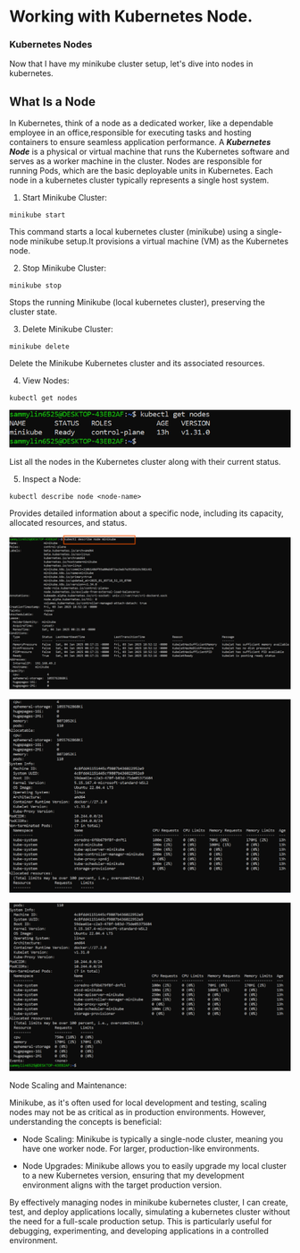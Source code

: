 # Working with Kubernetes Node.

### Kubernetes Nodes

Now that I have my minikube cluster setup, let's dive into nodes in kubernetes.

## What Is a Node

In Kubernetes, think of a node as a dedicated worker, like a dependable employee in an office,responsible for executing tasks and hosting containers to ensure seamless application performance. A ***Kubernetes Node*** is a physical or virtual machine that runs the Kubernetes software and serves as a worker machine in the cluster. Nodes are responsible for running Pods, which are the basic deployable units in Kubernetes. Each node in a kubernetes cluster typically represents a single host system.

1. Start Minikube Cluster:

```
minikube start
```
This command starts a local kubernetes cluster (minikube) using a single-node minikube setup.It provisions a virtual machine (VM) as the Kubernetes node.

2. Stop Minikube Cluster:

```
minikube stop
```

Stops the running Minikube (local kubernetes cluster), preserving the cluster state.

3. Delete Minikube Cluster:

```
minikube delete
```
Delete the Minikube Kubernetes cluster and its associated resources.

4. View Nodes:

```
kubectl get nodes
```
![the image shows list of all the nodes in the kub cluster](image/images/kubectl-get-nodes.png)

List all the nodes in the Kubernetes cluster along with their current status.

5. Inspect a Node:

```
kubectl describe node <node-name>
```
Provides detailed information about a specific node, including its capacity, allocated resources, and status.

![the image shows kubectl node minikube](image/images/kubectl-describe-node-minikube.png)

![the image shows kubectl node minikube](image/images/kubectl-describe-node-minikube1.png)


![the image shows kubectl node minikube](image/images/kubectl-describe-node-minikube2.png)

Node Scaling and Maintenance:

Minikube, as it's often used for local development and testing, scaling nodes may not be as critical as in production environments. However, understanding the concepts is beneficial:

- Node Scaling: Minikube is typically a single-node cluster, meaning you have one worker node. For larger, production-like environments.


- Node Upgrades: Minikube allows you to easily upgrade my local cluster to a new Kubernetes version, ensuring that my development environment aligns with the target production version.

By effectively managing nodes in minikube kubernetes cluster, I can create, test, and deploy applications locally, simulating a kubernetes cluster without the need for a full-scale production setup. This is particularly useful for debugging, experimenting, and developing applications in a controlled environment.
